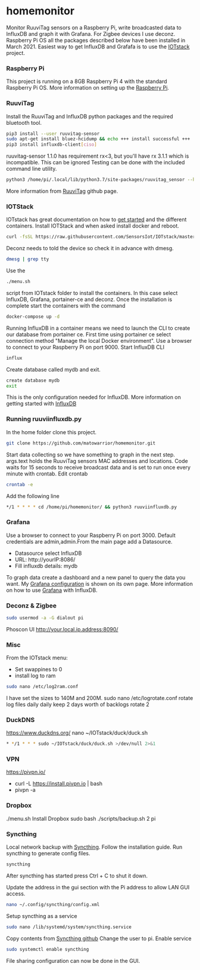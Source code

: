# homemonitor
Monitor RuuviTag sensors on a Raspberry Pi, write broadcasted data to InfluxDB and graph it with Grafana. For Zigbee devices I use deconz. Raspberry Pi OS all the packages described below have been installed in March 2021. Easiest way to get InfluxDB and Grafafa is to use the [IOTstack](https://github.com/SensorsIot/IOTstack) project.

### Raspberry Pi
This project is running on a 8GB Raspberry Pi 4 with the standard Raspberry Pi OS. More information on setting up the [Raspberry Pi](https://projects.raspberrypi.org/en/projects/raspberry-pi-setting-up).

### RuuviTag
Install the RuuviTag and InfluxDB python packages and the required bluetooth tool.
```sh
pip3 install --user ruuvitag-sensor
sudo apt-get install bluez-hcidump && echo +++ install successful +++
pip3 install influxdb-client[ciso]
```
ruuvitag-sensor 1.1.0 has requirement rx<3, but you'll have rx 3.1.1 which is incompatible. This can be ignored
Testing can be done with the included command line utility.
```sh
python3 /home/pi/.local/lib/python3.7/site-packages/ruuvitag_sensor --help
```
More information from [RuuviTag](https://github.com/ttu/ruuvitag-sensor) github page.

### IOTStack
IOTstack has great documentation on how to [get started](https://sensorsiot.github.io/IOTstack/Getting-Started/) and the different containers. Install IOTStack and when asked install docker and reboot.
```sh
curl -fsSL https://raw.githubusercontent.com/SensorsIot/IOTstack/master/install.sh | bash
```
Deconz needs to told the device so check it in advance with dmesg.
```sh
dmesg | grep tty
```
Use the
```sh
./menu.sh
```
 script from IOTstack folder to install the containers. In this case select InfluxDB, Grafana, portainer-ce and deconz. Once the installation is complete start the containers with the command
```sh
docker-compose up -d
```
Running InfluxDB in a container means we need to launch the CLI to create our database from portainer ce. First time using portainer ce select connection method "Manage the local Docker environment". Use a browser to connect to your Raspberry Pi on port 9000.
Start InfluxDB CLI
```sh
influx
```
Create database called mydb and exit.
```sh
create database mydb
exit
```
This is the only configuration needed for InfluxDB.
More information on getting started with [InfluxDB](https://docs.influxdata.com/influxdb/v1.8/introduction/get-started/)

### Running ruuviinfluxdb.py
In the home folder clone this project.
```sh
git clone https://github.com/matowarrior/homemonitor.git
```
Start data collecting so we have something to graph in the next step. args.text holds the RuuviTag sensors MAC addresses and locations. Code waits for 15 seconds to receive broadcast data and is set to run once every minute with crontab. Edit crontab
```sh
crontab -e
```
Add the following line
```sh
*/1 * * * * cd /home/pi/homemonitor/ && python3 ruuviinfluxdb.py
```

### Grafana
Use a browser to connect to your Raspberry Pi on port 3000. Default credentials are admin,admin.From the main page add a Datasource.
* Datasource select InfluxDB
* URL: http://yourIP:8086/
* Fill influxdb details: mydb
  
To graph data create a dashboard and a new panel to query the data you want.
My [Grafana configuration](Grafana.md) is shown on its own page. More information on how to use [Grafana](https://grafana.com/docs/grafana/latest/datasources/influxdb/) with InfluxDB.

### Deconz & Zigbee
```sh
sudo usermod -a -G dialout pi
```
Phoscon UI http://your.local.ip.address:8090/
### Misc
From the IOTstack menu:
* Set swappines to 0
* install log to ram
```sh
sudo nano /etc/log2ram.conf
```
I have set the sizes to 140M and 200M. sudo nano /etc/logrotate.conf
rotate log files daily
daily
keep 2 days worth of backlogs
rotate 2
### DuckDNS
https://www.duckdns.org/
nano ~/IOTstack/duck/duck.sh
```sh
* */1 * * * sudo ~/IOTstack/duck/duck.sh >/dev/null 2>&1
```
### VPN
https://pivpn.io/
* curl -L https://install.pivpn.io | bash
* pivpn -a

### Dropbox
./menu.sh
Install Dropbox
sudo bash ./scripts/backup.sh 2 pi

### Syncthing
Local network backup with [Syncthing](https://syncthing.net/). Follow the installation guide. Run syncthing to generate config files.
```sh
syncthing
```
After syncthing has started press Ctrl + C to shut it down.

Update the address in the gui section with the Pi address to allow LAN GUI access.
```sh
nano ~/.config/syncthing/config.xml
```
Setup syncthing as a service
```sh
sudo nano /lib/systemd/system/syncthing.service
```
Copy contents from [Syncthing github](https://github.com/syncthing/syncthing/blob/main/etc/linux-systemd/system/syncthing%40.service)
Change the user to pi.
Enable service
```sh
sudo systemctl enable syncthing
```
File sharing configuration can now be done in the GUI.